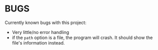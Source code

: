 # BUGS

Currently known bugs with this project:

- Very little/no error handling
- if the `path` option is a file, the program will crash. It should show the
file's information instead.
